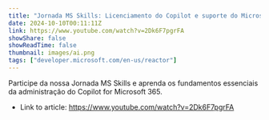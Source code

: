 ```yaml
---
title: "Jornada MS Skills: Licenciamento do Copilot e suporte do Microsoft 365"
date: 2024-10-10T00:11:11Z
link: https://www.youtube.com/watch?v=2Dk6F7pgrFA
showShare: false
showReadTime: false
thumbnail: images/ai.png
tags: ["developer.microsoft.com/en-us/reactor"]
---
```

Participe da nossa Jornada MS Skills e aprenda os fundamentos essenciais da administração do Copilot for Microsoft 365.

- Link to article: https://www.youtube.com/watch?v=2Dk6F7pgrFA